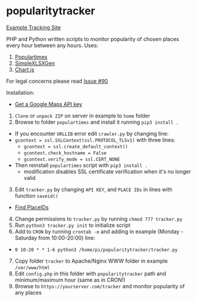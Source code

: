 # popularitytracker

[Example Tracking Site](https://zygtech.pl/tracker/)

PHP and Python written scripts to monitor popularity of chosen places every hour between any hours. Uses:
1. [Populartimes](https://github.com/m-wrzr/populartimes/)
2. [SimpleXLSXGen](https://github.com/shuchkin/simplexlsxgen/)
3. [Chart.js](https://www.chartjs.org/)

For legal concerns please read [Issue #90](https://github.com/m-wrzr/populartimes/issues/90)

Installation:
+ [Get a Google Maps API key](https://developers.google.com/places/web-service/get-api-key)
1. `Clone` or `unpack ZIP` on server in example to `home` folder
2. Browse to folder `populartimes` and install it running `pip3 install .`
+ If you encounter `URLLIB` error edit `crawler.py` by changing line:
+ `gcontext = ssl.SSLContext(ssl.PROTOCOL_TLSv1)` with three lines:
  + `gcontext = ssl.create_default_context()`
  + `gcontext.check_hostname = False`
  + `gcontext.verify_mode = ssl.CERT_NONE`
+ Then reinstall `populartimes` script with `pip3 install .`  
  + modification disables SSL certificate verification when it's no longer valid
3. Edit `tracker.py` by changing `API KEY`, and `PLACE IDs` in lines with function `saveid()`
+ [Find PlaceIDs](https://developers.google.com/maps/documentation/javascript/examples/places-placeid-finder)
4. Change permissions to `tracker.py` by running `chmod 777 tracker.py`
5. Run `python3 tracker.py init` to initialize script
6. Add to `CRON` by running `crontab -e` and adding in example (Monday - Saturday from 10:00-20:00) line:
+ `0 10-20 * * 1-6 python3 /home/pi/popularitytracker/tracker.py`
7. Copy folder `tracker` to Apache/Nginx WWW folder in example `/var/www/html`
8. Edit `config.php` in this folder with `popularitytracker` path and minimum/maximum hour (same as in CRON!)
9. Browse to `https://yourserver.com/tracker` and monitor popularity of any places

